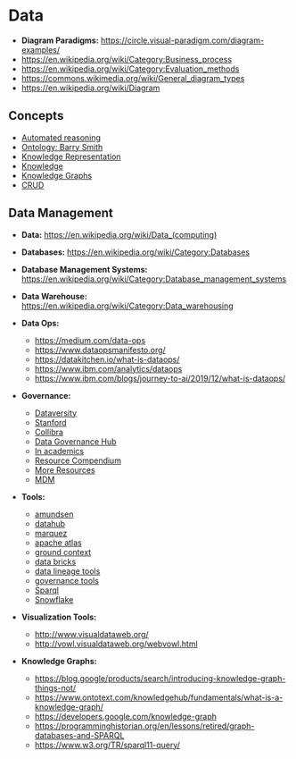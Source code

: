 # Data
- **Diagram Paradigms:** https://circle.visual-paradigm.com/diagram-examples/
- https://en.wikipedia.org/wiki/Category:Business_process
- https://en.wikipedia.org/wiki/Category:Evaluation_methods
- https://commons.wikimedia.org/wiki/General_diagram_types
- https://en.wikipedia.org/wiki/Diagram

## Concepts
- [Automated reasoning](https://en.wikipedia.org/wiki/Automated_reasoning)
- [Ontology: Barry Smith](http://ontology.buffalo.edu/smith/)
- [Knowledge Representation](https://en.wikipedia.org/wiki/Category:Knowledge_representation)
- [Knowledge](https://en.wikipedia.org/wiki/Category:Knowledge)
- [Knowledge Graphs](https://en.wikipedia.org/wiki/Category:Knowledge_graphs)
- [CRUD](https://en.wikipedia.org/wiki/Create,_read,_update_and_delete)

## Data Management
- **Data:** https://en.wikipedia.org/wiki/Data_(computing)
- **Databases:** https://en.wikipedia.org/wiki/Category:Databases
- **Database Management Systems:** https://en.wikipedia.org/wiki/Category:Database_management_systems
- **Data Warehouse:** https://en.wikipedia.org/wiki/Category:Data_warehousing
- **Data Ops:**
	* https://medium.com/data-ops
	* https://www.dataopsmanifesto.org/
	* https://datakitchen.io/what-is-dataops/
	* https://www.ibm.com/analytics/dataops
	* https://www.ibm.com/blogs/journey-to-ai/2019/12/what-is-dataops/

- **Governance:**
	* [Dataversity](https://www.dataversity.net/)
	* [Stanford](http://web.stanford.edu/dept/pres-provost/cgi-bin/dg/wordpress/)
	* [Collibra](https://university.collibra.com/learn)
	* [Data Governance Hub](https://datagovhub.elliott.gwu.edu/)
	* [In academics](https://dmptool.org/general_guidance)
	* [Resource Compendium](https://github.com/SuperNerb/Data-Governance-Compilation)
	* [More Resources](https://github.com/odpi/data-governance)
	* [MDM](https://www.ibm.com/docs/en/imdm/11.6)

- **Tools:**
	* [amundsen](https://www.amundsen.io/)
	* [datahub](https://datahub.io/)
	* [marquez](https://marquezproject.github.io/marquez/)
	* [apache atlas](https://atlas.apache.org/#/)
	* [ground context](http://www.ground-context.org/)
	* [data bricks](https://databricks.com/discover/data-lakes/introduction)
	* [data lineage tools](http://www.databaseanswers.org/data_lineage_tools.htm)
	* [governance tools](https://www.avo.app/blog/16-data-governance-tools-to-improve-data-usability-and-security-in-2020)
	* [Sparql](https://jena.apache.org/tutorials/sparql.html)
	* [Snowflake](https://medium.com/snowflake)

- **Visualization Tools:**
	* http://www.visualdataweb.org/
	* http://vowl.visualdataweb.org/webvowl.html

- **Knowledge Graphs:**
	* https://blog.google/products/search/introducing-knowledge-graph-things-not/
	* https://www.ontotext.com/knowledgehub/fundamentals/what-is-a-knowledge-graph/
	* https://developers.google.com/knowledge-graph
	* https://programminghistorian.org/en/lessons/retired/graph-databases-and-SPARQL
	* https://www.w3.org/TR/sparql11-query/
